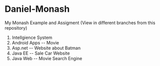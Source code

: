 # Daniel-Monash
My Monash Example and Assigment (View in different branches from this repository)

1. Intellgience System 
2. Android Apps -- Movie
3. Asp.net -- Website about Batman
4. Java EE -- Sale Car Website
5. Java Web -- Movie Search Engine
